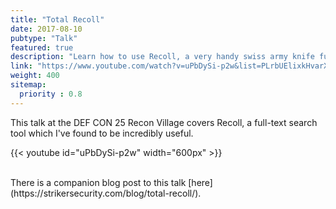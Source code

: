 ```yaml
---
title: "Total Recoll"
date: 2017-08-10
pubtype: "Talk"
featured: true
description: "Learn how to use Recoll, a very handy swiss army knife full-text search tool. Presented at the DEF CON 25 Recon Village."
link: "https://www.youtube.com/watch?v=uPbDySi-p2w&list=PLrbUElixkHvarXr3QPSjSIfwnMh6IkRhC"
weight: 400
sitemap:
  priority : 0.8
---
```


This talk at the DEF CON 25 Recon Village covers Recoll, a full-text search tool which I've found to be incredibly useful.


{{< youtube id="uPbDySi-p2w" width="600px" >}}

<br>
There is a companion blog post to this talk [here](https://strikersecurity.com/blog/total-recoll/).
